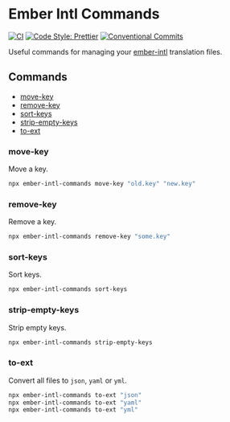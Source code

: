 # Ember Intl Commands

[![CI](https://github.com/bertdeblock/ember-intl-commands/workflows/CI/badge.svg)](https://github.com/bertdeblock/ember-intl-commands/actions?query=workflow%3ACI)
[![Code Style: Prettier](https://img.shields.io/badge/code_style-prettier-ff69b4.svg)](https://github.com/prettier/prettier)
[![Conventional Commits](https://img.shields.io/badge/Conventional%20Commits-1.0.0-yellow.svg)](https://conventionalcommits.org)

Useful commands for managing your [ember-intl](https://github.com/ember-intl/ember-intl) translation files.

## Commands

- [move-key](#move-key)
- [remove-key](#remove-key)
- [sort-keys](#sort-keys)
- [strip-empty-keys](#strip-empty-keys)
- [to-ext](#to-ext)

### move-key

Move a key.

```bash
npx ember-intl-commands move-key "old.key" "new.key"
```

### remove-key

Remove a key.

```bash
npx ember-intl-commands remove-key "some.key"
```

### sort-keys

Sort keys.

```bash
npx ember-intl-commands sort-keys
```

### strip-empty-keys

Strip empty keys.

```bash
npx ember-intl-commands strip-empty-keys
```

### to-ext

Convert all files to `json`, `yaml` or `yml`.

```bash
npx ember-intl-commands to-ext "json"
npx ember-intl-commands to-ext "yaml"
npx ember-intl-commands to-ext "yml"
```
